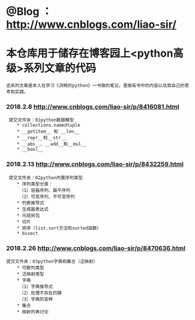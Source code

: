 # @Blog    ：http://www.cnblogs.com/liao-sir/

# 本仓库用于储存在博客园上<python高级>系列文章的代码

    这系列文章是本人在学习《流畅的python》一书做的笔记，里面有书中的内容以及我自己的思考和实践。

###  2018.2.8    http://www.cnblogs.com/liao-sir/p/8416081.html
     提交文件夹：01python数据模型
        * collections.namedtuple
        * __getitem__ 和 __len__
        * __repr__和__str__
        * __abs__、__add__和__mul__
        * __bool__

###  2018.2.13   http://www.cnblogs.com/liao-sir/p/8432259.html
     提交文件夹：02python内置序列类型
        * 序列类型分类：
         （1）容器序列、扁平序列
         （2）可变序列、不可变序列
        * 列表推导式
        * 生成器表达式
        * 元组拆包
        * 切片
        * 排序（list.sort方法和sorted函数）
        * bisect

###  2018.2.26   http://www.cnblogs.com/liao-sir/p/8470636.html
    提交文件夹：03python字典和集合（泛映射）
        * 可散列类型
        * 泛映射类型
        * 字典
         （1）字典推导式
         （2）处理不存在的键
         （3）字典的变种
        * 集合
        * 映射的再讨论